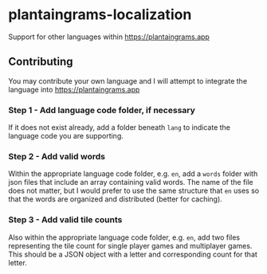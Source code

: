 # plantaingrams-localization
Support for other languages within https://plantaingrams.app

## Contributing
You may contribute your own language and I will attempt to integrate the language into https://plantaingrams.app

### Step 1 - Add language code folder, if necessary
If it does not exist already, add a folder beneath `lang` to indicate the language code you are supporting.

### Step 2 - Add valid words
Within the appropriate language code folder, e.g. `en`, add a `words` folder with json files that include an array containing valid words. The name of the file does not matter, but I would prefer to use the same structure that `en` uses so that the words are organized and distributed (better for caching).

### Step 3 - Add valid tile counts
Also within the appropriate language code folder, e.g. `en`, add two files representing the tile count for single player games and multiplayer games. This should be a JSON object with a letter and corresponding count for that letter.
